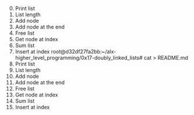 0. Print list
1. List length
2. Add node
3. Add node at the end
4. Free list
5. Get node at index
6. Sum list
7. Insert at index
root@d32df27fa2bb:~/alx-higher_level_programming/0x17-doubly_linked_lists# cat > README.md
0. Print list
1. List length
2. Add node
3. Add node at the end
4. Free list
5. Get node at index
6. Sum list
7. Insert at index
